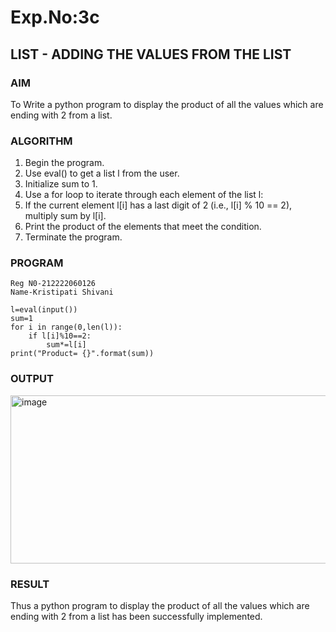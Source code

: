 # Exp.No:3c
## LIST - ADDING THE VALUES FROM THE LIST


### AIM  
To Write a python program to display the product of all the values which are ending with 2 from a list.

### ALGORITHM

1. Begin the program.  
2. Use eval() to get a list l from the user.
3. Initialize sum to 1.
4. Use a for loop to iterate through each element of the list l:
5. If the current element l[i] has a last digit of 2 (i.e., l[i] % 10 == 2), multiply sum by l[i].
5. Print the product of the elements that meet the condition.
6. Terminate the program.

### PROGRAM

```
Reg N0-212222060126
Name-Kristipati Shivani

l=eval(input())
sum=1
for i in range(0,len(l)):
    if l[i]%10==2:
        sum*=l[i]
print("Product= {}".format(sum))
```

### OUTPUT
<img width="1167" height="269" alt="image" src="https://github.com/user-attachments/assets/02dc3211-c443-4c1d-af45-bb1b180b763c" />

### RESULT
Thus a python program to display the product of all the values which are ending with 2 from a list has been successfully implemented.
